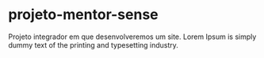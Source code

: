 # projeto-mentor-sense
Projeto integrador em que desenvolveremos um site.
Lorem Ipsum is simply dummy text of the printing and typesetting industry.